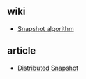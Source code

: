 ## wiki

- [Snapshot algorithm](https://en.wikipedia.org/wiki/Snapshot_algorithm)

## article

- [Distributed Snapshot](https://www.slidestalk.com/s/distributed_systems_and_algorithms05)